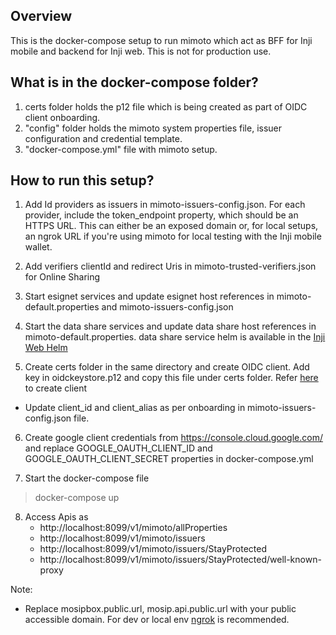 ## Overview

This is the docker-compose setup to run mimoto which act as BFF for Inji mobile and backend for Inji web. This is not for production use.

## What is in the docker-compose folder?

1. certs folder holds the p12 file which is being created as part of OIDC client onboarding.
2. "config" folder holds the mimoto system properties file, issuer configuration and credential template.
3. "docker-compose.yml" file with mimoto setup.


## How to run this setup?

1. Add Id providers as issuers in mimoto-issuers-config.json. For each provider, include the token_endpoint property, which should be an HTTPS URL. This can either be an exposed domain or, for local setups, an ngrok URL if you're using mimoto for local testing with the Inji mobile wallet.

2. Add verifiers clientId and redirect Uris in mimoto-trusted-verifiers.json for Online Sharing

3. Start esignet services and update esignet host references in mimoto-default.properties and mimoto-issuers-config.json

4. Start the data share services and update data share host references in mimoto-default.properties. data share service helm is available in the [Inji Web Helm](https://github.com/mosip/inji-web/tree/release-0.10.x/helm/inji-web)

5. Create certs folder in the same directory and create OIDC client. Add key in oidckeystore.p12 and copy this file under certs folder.
Refer [here](https://docs.mosip.io/inji/inji-mobile-wallet/customization-overview/credential_providers) to create client
* Update client_id and client_alias as per onboarding in mimoto-issuers-config.json file.

6. Create google client credentials from https://console.cloud.google.com/ and replace
   GOOGLE_OAUTH_CLIENT_ID and GOOGLE_OAUTH_CLIENT_SECRET properties in docker-compose.yml

7. Start the docker-compose file

> docker-compose up

8. Access Apis as
   * http://localhost:8099/v1/mimoto/allProperties
   * http://localhost:8099/v1/mimoto/issuers
   * http://localhost:8099/v1/mimoto/issuers/StayProtected
   * http://localhost:8099/v1/mimoto/issuers/StayProtected/well-known-proxy


Note:
- Replace mosipbox.public.url, mosip.api.public.url with your public accessible domain. For dev or local env [ngrok](https://ngrok.com/docs/getting-started/) is recommended.

